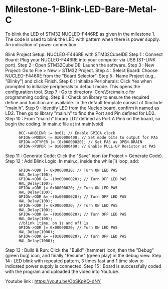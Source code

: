 # Milestone-1-Blink-LED-Bare-Metal-C
To blink the LED of STM32 NUCLEO-F446RE as given in the milestone 1.
The code is used to blink the LED with pattern when there is power supply. An indication of power connection.

Blink Project Setup: NUCLEO-F446RE with STM32CubeIDE
Step 1 : Connect Board: Plug your NUCLEO-F446RE into your computer via USB (ST-LINK port).
Step 2 : Open STM32CubeIDE: Launch the software.
Step 3 : New Project: Go to File > New > STM32 Project.
Step 4 : Select Board: Choose NUCLEO-F446RE from the "Board Selector". 
Step 5 : Name Project (e.g., "Blinky") and click Finish.
Step 6 : Initialize Peripherals: Click Yes when prompted to initialize peripherals to default mode. This opens the configuration tool.
Step 7 : Go to directory :Core\Src\main.c for programming coding.
Step 8 : Check on library to ensure the required define and function are available. In the default template consist of #include "main.h".
Step 9 : Identify LED from the Nucleo board, confirm it named as LD2. Then go to library "main.h" to find the Port and Pin defined for LD2.
Step 10 : From "main.h" library LD2 defined as Port A Pin5 on the board, so begin the coding. In main.c file at int main(void)

		  RCC->AHB1ENR |= 0x01; // Enable GPIOA clock
		  GPIOA->MODER |= 0x00000400; // Set mode bits to output for PA5
		  GPIOA->OTYPER |= (0x00000020); // Set PA5 as OPEN-DRAIN
		  GPIOA->PUPDR |= 0x00000400; // Enable PULL-UP Resistor at PA5

Step 11 : Generate Code: Click the "Save" icon (or Project > Generate Code).
Step 12 : Add Blink Logic: In main.c, inside the while(1) loop, add:

		  GPIOA->ODR |= 0x00000020; // Turn ON LED PA5
	  	  HAL_Delay(100);
	  	  GPIOA->ODR &= ~(0x00000020); // Turn OFF LED PA5
	  	  HAL_Delay(100);
	  	  GPIOA->ODR |= 0x00000020; // Turn ON LED PA5
	  	  HAL_Delay(100);
	  	  GPIOA->ODR &= ~(0x00000020); // Turn OFF LED PA5
	  	  HAL_Delay(100);
	  	  GPIOA->ODR |= 0x00000020; // Turn ON LED PA5
	  	  HAL_Delay(100);
	  	  GPIOA->ODR &= ~(0x00000020); // Turn OFF LED PA5
	  	  HAL_Delay(100);
	  	  //blink 1time, on 1s and off 1s
	  	  GPIOA->ODR |= 0x00000020; // Turn ON LED PA5
	  	  HAL_Delay(1000);
	  	  GPIOA->ODR &= ~(0x00000020); // Turn OFF LED PA5
	  	  HAL_Delay(1000);

Step 13 : Build & Run: Click the "Build" (hammer) icon, then the "Debug" (green bug) icon, and finally "Resume" (green play) in the debug view.
Step 14 : LED blink with repeated pattern, 3 times fast and 1 time slow to indicated power supply is connected. 
Step 15 : Board is successfully coded with the program and uploaded the video into Youtube.

Youtube link : https://youtu.be/ObSKpKQ-dNY
